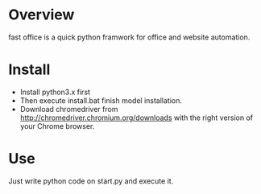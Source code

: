 # Overview
fast office is a quick python framwork for office and website automation.

# Install
* Install python3.x first
* Then execute install.bat finish model installation.
* Download chromedriver from http://chromedriver.chromium.org/downloads with the right version of your Chrome browser.

# Use
Just write python code on start.py and execute it.
